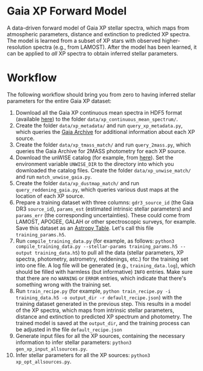 Gaia XP Forward Model
=====================

A data-driven forward model of Gaia XP stellar spectra, which maps from atmospheric parameters, distance and extinction to predicted XP spectra. The model is learned from a subset of XP stars with observed higher-resolution spectra (e.g., from LAMOST). After the model has been learned, it can be applied to *all* XP spectra to obtain inferred stellar parameters.

Workflow
========

The following workflow should bring you from zero to having inferred stellar parameters for the entire Gaia XP dataset:

1. Download all the Gaia XP continuous mean spectra in HDF5 format (available [here](https://sdsc-users.flatironinstitute.org/~gaia/dr3/hdf5/XpContinuousMeanSpectrum/)) to the folder `data/xp_continuous_mean_spectrum/`.
2. Create the folder `data/xp_metadata/` and run `query_xp_metadata.py`, which queries the [Gaia Archive](https://gea.esac.esa.int/archive/) for additional information about each XP source.
3. Create the folder `data/xp_tmass_match/` and run `query_2mass.py`, which queries the Gaia Archive for 2MASS photometry for each XP source.
4. Download the unWISE catalog (for example, from [here](https://portal.nersc.gov/project/cosmo/data/unwise/neo6/unwise-catalog/cat/)). Set the environment variable `UNWISE_DIR` to the directory into which you downloaded the catalog files. Create the folder `data/xp_unwise_match/` and run `match_unwise_gaia.py`.
5. Create the folder `data/xp_dustmap_match/` and run `query_reddening_gaia.py`, which queries various dust maps at the location of each XP source.
6. Prepare a training dataset with three columns: `gdr3_source_id` (the Gaia DR3 `source_id`), `params_est` (estimated intrinsic stellar parameters) and `params_err` (the corresponding uncertainties). These could come from LAMOST, APOGEE, GALAH or other spectroscopic surveys, for example. Save this dataset as an [Astropy Table](https://docs.astropy.org/en/stable/table/index.html). Let's call this file `training_params.h5`.
7. Run `compile_training_data.py` (for example, as follows: `python3 compile_training_data.py --stellar-params training_params.h5 --output training_data.h5`) to pull all the data (stellar parameters, XP spectra, photometry, astrometry, reddenings, etc.) for the training set into one file. A log file will be generated (e.g., `training_data.log`), which should be filled with harmless (but informative) `INFO` entries. Make sure that there are no `WARNING` or `ERROR` entries, which indicate that there's something wrong with the training set.
8. Run `train_recipe.py` (for example, `python train_recipe.py -i training_data.h5 -o output_dir -r default_recipe.json`) with the training dataset generated in the previous step. This results in a model of the XP spectra, which maps from intrinsic stellar parameters, distance and extinction to predicted XP spectrum and photometry. The trained model is saved at the `output_dir`, and the training process can be adjusted in the file `default_recipe.json`
9. Generate input files for all the XP sources, containing the necessary information to infer stellar parameters: `python3 gen_xp_input_allsources.py`.
10. Infer stellar parameters for all the XP sources: `python3 xp_opt_allsources.py`.
